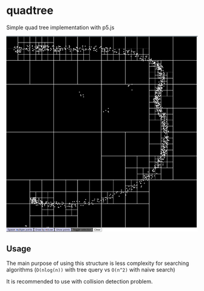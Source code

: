 # quadtree
Simple quad tree implementation with p5.js

![](assets/preview.png)


## Usage

The main purpose of using this structure is less complexity for searching algorithms (`O(nlog(n))` with tree query vs `O(n^2)` with naive search)

It is recommended to use with collision detection problem.
